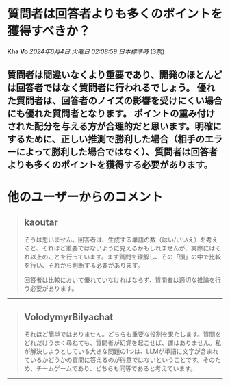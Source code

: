 # 質問者は回答者よりも多くのポイントを獲得すべきか？
**Kha Vo** *2024年6月4日 火曜日 02:08:59 日本標準時* (3票)

質問者は間違いなくより重要であり、開発のほとんどは回答者ではなく質問者に行われるでしょう。
優れた質問者は、回答者のノイズの影響を受けにくい場合にも優れた質問者となります。
ポイントの重み付けされた配分を与える方が合理的だと思います。明確にするために、正しい推測で勝利した場合（相手のエラーによって勝利した場合ではなく）、質問者は回答者よりも多くのポイントを獲得する必要があります。
---
# 他のユーザーからのコメント
> ## kaoutar
> 
> そうは思いません。回答者は、生成する単語の数（はい/いいえ）を考えると、それほど重要ではないように見えるかもしれませんが、実際にはそれ以上のことを行っています。まず質問を理解し、その「頭」の中で比較を行い、それから判断する必要があります。
> 
> 回答者は比較において優れていなければならず、質問者は適切な推論を行う必要があります。
> 
> 
> 
---
> ## VolodymyrBilyachat
> 
> それほど簡単ではありません。どちらも重要な役割を果たします。質問をどれだけうまく尋ねても、質問者が幻覚を起こせば、運はありません。私が解決しようとしている大きな問題の1つは、LLMが単語に文字が含まれているかどうかの質問に答えるのが得意ではないということです。そのため、チームゲームであり、どちらも同等であると考えています。
> 
> 
> 
--- 

